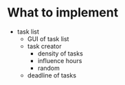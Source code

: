 # What to implement
- task list
  - GUI of task list
  - task creator
    - density of tasks
    - influence hours
    - random
  - deadline of tasks
